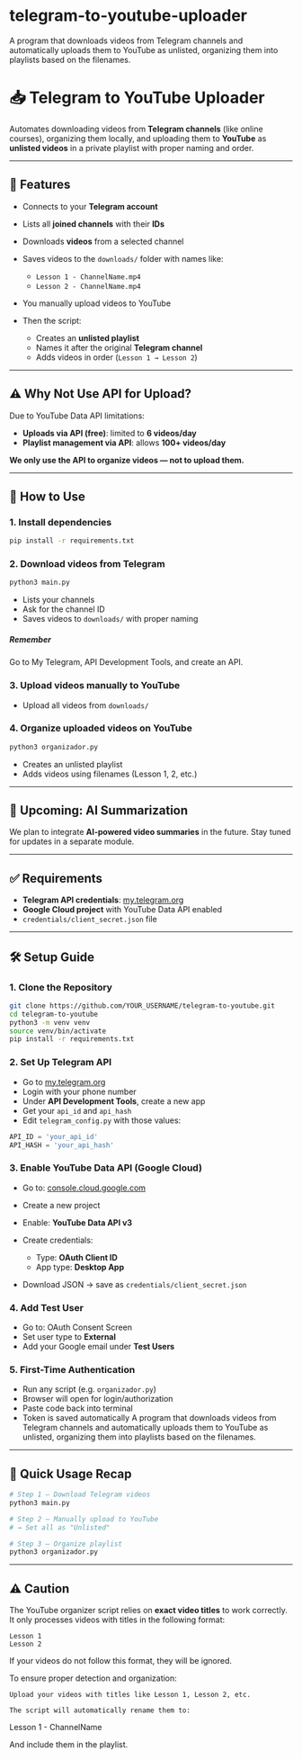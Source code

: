 # telegram-to-youtube-uploader
A program that downloads videos from Telegram channels and automatically uploads them to YouTube as unlisted, organizing them into playlists based on the filenames.

# 📥 Telegram to YouTube Uploader

Automates downloading videos from **Telegram channels** (like online courses), organizing them locally, and uploading them to **YouTube** as **unlisted videos** in a private playlist with proper naming and order.

---

## 🔧 Features

* Connects to your **Telegram account**
* Lists all **joined channels** with their **IDs**
* Downloads **videos** from a selected channel
* Saves videos to the `downloads/` folder with names like:

  * `Lesson 1 - ChannelName.mp4`
  * `Lesson 2 - ChannelName.mp4`
* You manually upload videos to YouTube
* Then the script:

  * Creates an **unlisted playlist**
  * Names it after the original **Telegram channel**
  * Adds videos in order (`Lesson 1 → Lesson 2`)

---

## ⚠️ Why Not Use API for Upload?

Due to YouTube Data API limitations:

* **Uploads via API (free)**: limited to **6 videos/day**
* **Playlist management via API**: allows **100+ videos/day**

**We only use the API to organize videos — not to upload them.**

---

## 🚀 How to Use

### 1. Install dependencies

```bash
pip install -r requirements.txt
```

### 2. Download videos from Telegram

```bash
python3 main.py
```

* Lists your channels
* Ask for the channel ID
* Saves videos to `downloads/` with proper naming

##### Remember
Go to My Telegram, API Development Tools, and create an API.


### 3. Upload videos manually to YouTube

* Upload all videos from `downloads/`

### 4. Organize uploaded videos on YouTube

```bash
python3 organizador.py
```

* Creates an unlisted playlist
* Adds videos using filenames (Lesson 1, 2, etc.)

---

## 🧐 Upcoming: AI Summarization

We plan to integrate **AI-powered video summaries** in the future.
Stay tuned for updates in a separate module.

---

## ✅ Requirements

* **Telegram API credentials**: [my.telegram.org](https://my.telegram.org)
* **Google Cloud project** with YouTube Data API enabled
* `credentials/client_secret.json` file

---

## 🛠️ Setup Guide

### 1. Clone the Repository

```bash
git clone https://github.com/YOUR_USERNAME/telegram-to-youtube.git
cd telegram-to-youtube
python3 -m venv venv
source venv/bin/activate
pip install -r requirements.txt
```

### 2. Set Up Telegram API

* Go to [my.telegram.org](https://my.telegram.org)
* Login with your phone number
* Under **API Development Tools**, create a new app
* Get your `api_id` and `api_hash`
* Edit `telegram_config.py` with those values:

```python
API_ID = 'your_api_id'
API_HASH = 'your_api_hash'
```

### 3. Enable YouTube Data API (Google Cloud)

* Go to: [console.cloud.google.com](https://console.cloud.google.com)
* Create a new project
* Enable: **YouTube Data API v3**
* Create credentials:

  * Type: **OAuth Client ID**
  * App type: **Desktop App**
* Download JSON → save as `credentials/client_secret.json`

### 4. Add Test User

* Go to: OAuth Consent Screen
* Set user type to **External**
* Add your Google email under **Test Users**

### 5. First-Time Authentication

* Run any script (e.g. `organizador.py`)
* Browser will open for login/authorization
* Paste code back into terminal
* Token is saved automatically
A program that downloads videos from Telegram channels and automatically uploads them to YouTube as unlisted, organizing them into playlists based on the filenames.

---

## 📌 Quick Usage Recap

```bash
# Step 1 – Download Telegram videos
python3 main.py

# Step 2 – Manually upload to YouTube
# → Set all as "Unlisted"

# Step 3 – Organize playlist
python3 organizador.py
```
---

## ⚠️ Caution

The YouTube organizer script relies on **exact video titles** to work correctly. It only processes videos with titles in the following format:

```text
Lesson 1
Lesson 2
```

If your videos do not follow this format, they will be ignored.

To ensure proper detection and organization:

    Upload your videos with titles like Lesson 1, Lesson 2, etc.

    The script will automatically rename them to:

Lesson 1 - ChannelName

And include them in the playlist.
